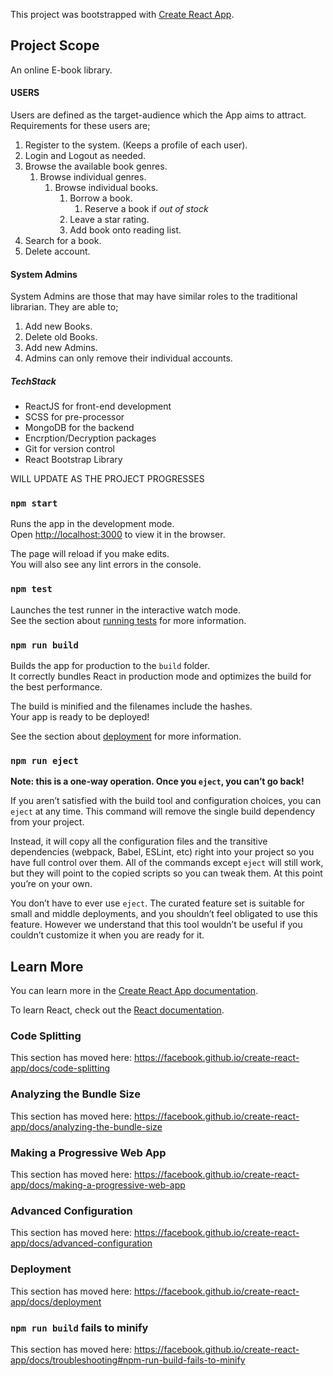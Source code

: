 This project was bootstrapped with [Create React App](https://github.com/facebook/create-react-app).

## Project Scope

An online E-book library. 

#### USERS
Users are defined as the target-audience which the App aims to attract.
Requirements for these users are;
1. Register to the system. (Keeps a profile of each user).
2. Login and Logout as needed.
3. Browse the available book genres.
      1. Browse individual genres.
            1. Browse individual books.
                  1. Borrow a book.
                        1. Reserve a book if *out of stock*
                  2. Leave a star rating.
                  3. Add book onto reading list.
 4. Search for a book. 
 5. Delete account.
 
 #### System Admins
 System Admins are those that may have similar roles to the traditional librarian. They are able to;
 1. Add new Books.
 2. Delete old Books.
 3. Add new Admins.
 4. Admins can only remove their individual accounts. 


##### TechStack
- ReactJS for front-end development
- SCSS for pre-processor
- MongoDB for the backend
- Encrption/Decryption packages
- Git for version control
- React Bootstrap Library

WILL UPDATE AS THE PROJECT PROGRESSES

### `npm start`

Runs the app in the development mode.<br />
Open [http://localhost:3000](http://localhost:3000) to view it in the browser.

The page will reload if you make edits.<br />
You will also see any lint errors in the console.

### `npm test`

Launches the test runner in the interactive watch mode.<br />
See the section about [running tests](https://facebook.github.io/create-react-app/docs/running-tests) for more information.

### `npm run build`

Builds the app for production to the `build` folder.<br />
It correctly bundles React in production mode and optimizes the build for the best performance.

The build is minified and the filenames include the hashes.<br />
Your app is ready to be deployed!

See the section about [deployment](https://facebook.github.io/create-react-app/docs/deployment) for more information.

### `npm run eject`

**Note: this is a one-way operation. Once you `eject`, you can’t go back!**

If you aren’t satisfied with the build tool and configuration choices, you can `eject` at any time. This command will remove the single build dependency from your project.

Instead, it will copy all the configuration files and the transitive dependencies (webpack, Babel, ESLint, etc) right into your project so you have full control over them. All of the commands except `eject` will still work, but they will point to the copied scripts so you can tweak them. At this point you’re on your own.

You don’t have to ever use `eject`. The curated feature set is suitable for small and middle deployments, and you shouldn’t feel obligated to use this feature. However we understand that this tool wouldn’t be useful if you couldn’t customize it when you are ready for it.

## Learn More

You can learn more in the [Create React App documentation](https://facebook.github.io/create-react-app/docs/getting-started).

To learn React, check out the [React documentation](https://reactjs.org/).

### Code Splitting

This section has moved here: https://facebook.github.io/create-react-app/docs/code-splitting

### Analyzing the Bundle Size

This section has moved here: https://facebook.github.io/create-react-app/docs/analyzing-the-bundle-size

### Making a Progressive Web App

This section has moved here: https://facebook.github.io/create-react-app/docs/making-a-progressive-web-app

### Advanced Configuration

This section has moved here: https://facebook.github.io/create-react-app/docs/advanced-configuration

### Deployment

This section has moved here: https://facebook.github.io/create-react-app/docs/deployment

### `npm run build` fails to minify

This section has moved here: https://facebook.github.io/create-react-app/docs/troubleshooting#npm-run-build-fails-to-minify
